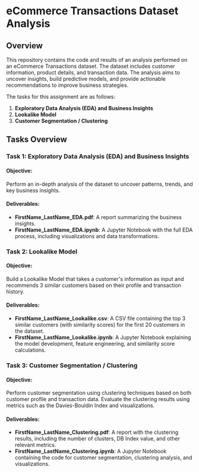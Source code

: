 # eCommerce Transactions Dataset Analysis

## Overview
This repository contains the code and results of an analysis performed on an eCommerce Transactions dataset. The dataset includes customer information, product details, and transaction data. The analysis aims to uncover insights, build predictive models, and provide actionable recommendations to improve business strategies.

The tasks for this assignment are as follows:

1. **Exploratory Data Analysis (EDA) and Business Insights**
2. **Lookalike Model**
3. **Customer Segmentation / Clustering**

## Tasks Overview

### Task 1: Exploratory Data Analysis (EDA) and Business Insights

#### Objective:
Perform an in-depth analysis of the dataset to uncover patterns, trends, and key business insights.

#### Deliverables:
- **FirstName_LastName_EDA.pdf**: A report summarizing the business insights.
- **FirstName_LastName_EDA.ipynb**: A Jupyter Notebook with the full EDA process, including visualizations and data transformations.

### Task 2: Lookalike Model

#### Objective:
Build a Lookalike Model that takes a customer's information as input and recommends 3 similar customers based on their profile and transaction history.

#### Deliverables:
- **FirstName_LastName_Lookalike.csv**: A CSV file containing the top 3 similar customers (with similarity scores) for the first 20 customers in the dataset.
- **FirstName_LastName_Lookalike.ipynb**: A Jupyter Notebook explaining the model development, feature engineering, and similarity score calculations.

### Task 3: Customer Segmentation / Clustering

#### Objective:
Perform customer segmentation using clustering techniques based on both customer profile and transaction data. Evaluate the clustering results using metrics such as the Davies-Bouldin Index and visualizations.

#### Deliverables:
- **FirstName_LastName_Clustering.pdf**: A report with the clustering results, including the number of clusters, DB Index value, and other relevant metrics.
- **FirstName_LastName_Clustering.ipynb**: A Jupyter Notebook containing the code for customer segmentation, clustering analysis, and visualizations.



